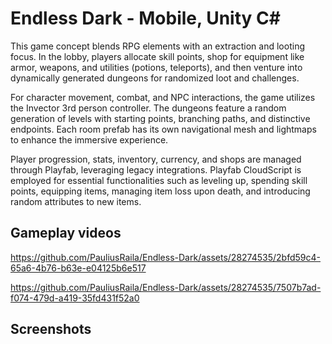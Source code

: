 # Endless Dark - Mobile, Unity C#
This game concept blends RPG elements with an extraction and looting focus. In the lobby, players allocate skill points, shop for equipment like armor, weapons, and utilities (potions, teleports), and then venture into dynamically generated dungeons for randomized loot and challenges.

For character movement, combat, and NPC interactions, the game utilizes the Invector 3rd person controller. The dungeons feature a random generation of levels with starting points, branching paths, and distinctive endpoints. Each room prefab has its own navigational mesh and lightmaps to enhance the immersive experience.

Player progression, stats, inventory, currency, and shops are managed through Playfab, leveraging legacy integrations. Playfab CloudScript is employed for essential functionalities such as leveling up, spending skill points, equipping items, managing item loss upon death, and introducing random attributes to new items.



## Gameplay videos
https://github.com/PauliusRaila/Endless-Dark/assets/28274535/2bfd59c4-65a6-4b76-b63e-e04125b6e517

https://github.com/PauliusRaila/Endless-Dark/assets/28274535/7507b7ad-f074-479d-a419-35fd431f52a0

## Screenshots









